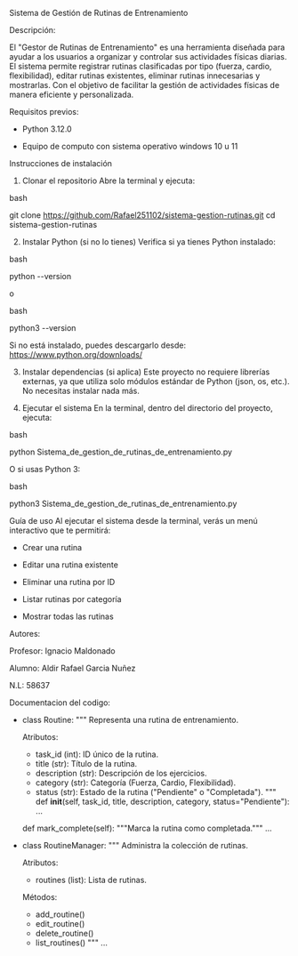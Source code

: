 Sistema de Gestión de Rutinas de Entrenamiento

Descripción:

El "Gestor de Rutinas de Entrenamiento" es una herramienta diseñada para ayudar a los usuarios a organizar y controlar sus actividades 
físicas diarias. El sistema permite registrar rutinas clasificadas por tipo (fuerza, cardio, flexibilidad), editar rutinas existentes,
eliminar rutinas innecesarias y mostrarlas. Con el objetivo de facilitar la gestión de actividades físicas de manera eficiente 
y personalizada.

Requisitos previos:

- Python 3.12.0

- Equipo de computo con sistema operativo windows 10 u 11

Instrucciones de instalación

1. Clonar el repositorio
Abre la terminal y ejecuta:

bash

git clone https://github.com/Rafael251102/sistema-gestion-rutinas.git
cd sistema-gestion-rutinas

2. Instalar Python (si no lo tienes)
Verifica si ya tienes Python instalado:

bash

python --version

o

bash

python3 --version

Si no está instalado, puedes descargarlo desde:
https://www.python.org/downloads/

3. Instalar dependencias (si aplica)
Este proyecto no requiere librerías externas, ya que utiliza solo módulos
estándar de Python (json, os, etc.). No necesitas instalar nada más.

4. Ejecutar el sistema
En la terminal, dentro del directorio del proyecto, ejecuta:

bash

python Sistema_de_gestion_de_rutinas_de_entrenamiento.py

O si usas Python 3:

bash

python3 Sistema_de_gestion_de_rutinas_de_entrenamiento.py

Guía de uso
Al ejecutar el sistema desde la terminal, verás un menú interactivo que te permitirá:

- Crear una rutina

- Editar una rutina existente

- Eliminar una rutina por ID

- Listar rutinas por categoría

- Mostrar todas las rutinas

Autores: 

Profesor: Ignacio Maldonado

Alumno: Aldir Rafael Garcia Nuñez

N.L: 58637

Documentacion del codigo:

- class Routine:
    """
    Representa una rutina de entrenamiento.

    Atributos:
    - task_id (int): ID único de la rutina.
    - title (str): Título de la rutina.
    - description (str): Descripción de los ejercicios.
    - category (str): Categoría (Fuerza, Cardio, Flexibilidad).
    - status (str): Estado de la rutina ("Pendiente" o "Completada").
    """
    def __init__(self, task_id, title, description, category, status="Pendiente"):
        ...
    
    def mark_complete(self):
        """Marca la rutina como completada."""
        ...

- class RoutineManager:
    """
    Administra la colección de rutinas.

    Atributos:
    - routines (list): Lista de rutinas.

    Métodos:
    - add_routine()
    - edit_routine()
    - delete_routine()
    - list_routines()
    """
    ...




